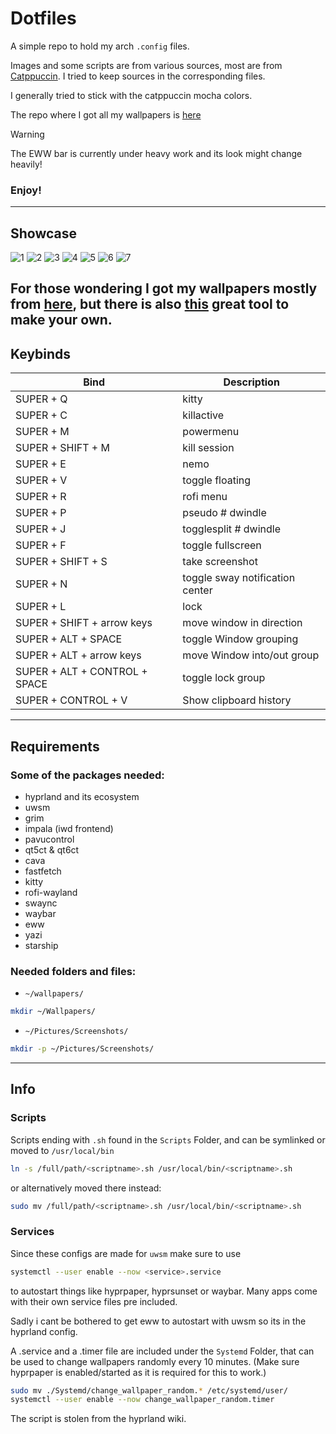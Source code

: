 # Dotfiles

A simple repo to hold my arch `.config` files.

Images and some scripts are from various sources, most are from [Catppuccin](https://catppuccin.com/).
I tried to keep sources in the corresponding files.

I generally tried to stick with the catppuccin mocha colors.

The repo where I got all my wallpapers is [here](https://github.com/orangci/walls-catppuccin-mocha)
> [!WARNING]
 >  The EWW bar is currently under heavy work and its look might change heavily!

### Enjoy!

---

## Showcase
![1](Showcase/1.png)
![2](Showcase/2.png)
![3](Showcase/3.png)
![4](Showcase/4.png)
![5](Showcase/5.png)
![6](Showcase/6.png)
![7](Showcase/7.png)

For those wondering I got my wallpapers mostly from [here](https://github.com/orangci/walls-catppuccin-mocha#), but there is also [this](https://notneelpatel.xyz/WallpaperThemeConverter/) great tool to make your own.
---

## Keybinds
| Bind | Description |
|------|------|
| SUPER + Q | kitty |
| SUPER + C | killactive |
| SUPER + M | powermenu |
| SUPER + SHIFT + M | kill session |
| SUPER + E | nemo |
| SUPER + V | toggle floating |
| SUPER + R | rofi menu |
| SUPER + P | pseudo # dwindle |
| SUPER + J | togglesplit # dwindle |
| SUPER + F | toggle fullscreen |
| SUPER + SHIFT + S | take screenshot | 
| SUPER + N | toggle sway notification center |
| SUPER + L | lock |
| SUPER + SHIFT + arrow keys | move window in direction |
| SUPER + ALT + SPACE | toggle Window grouping |
| SUPER + ALT + arrow keys | move Window into/out group |
| SUPER + ALT + CONTROL + SPACE | toggle lock group |
| SUPER + CONTROL + V | Show clipboard history |

---

## Requirements

### Some of the packages needed:
- hyprland and its ecosystem
- uwsm
- grim
- impala (iwd frontend)
- pavucontrol
- qt5ct & qt6ct
- cava
- fastfetch
- kitty
- rofi-wayland
- swaync
- waybar
- eww
- yazi
- starship

### Needed folders and files:
- `~/wallpapers/`
```bash
mkdir ~/Wallpapers/
```
- `~/Pictures/Screenshots/`
```bash
mkdir -p ~/Pictures/Screenshots/
```

---

## Info

### Scripts
Scripts ending with `.sh` found in the `Scripts` Folder, and can be symlinked or moved to  `/usr/local/bin`
```bash
ln -s /full/path/<scriptname>.sh /usr/local/bin/<scriptname>.sh
```
or alternatively moved there instead:
```bash
sudo mv /full/path/<scriptname>.sh /usr/local/bin/<scriptname>.sh
```

### Services
Since these configs are made for `uwsm` make sure to use 
```bash
systemctl --user enable --now <service>.service
```
to autostart things like hyprpaper, hyprsunset or waybar.
Many apps come with their own service files pre included.

Sadly i cant be bothered to get eww to autostart with uwsm so its in the hyprland config.

A .service and a .timer file are included under the `Systemd` Folder, that can be used to change wallpapers randomly every 10 minutes.
(Make sure hyprpaper is enabled/started as it is required for this to work.)
```bash
sudo mv ./Systemd/change_wallpaper_random.* /etc/systemd/user/
systemctl --user enable --now change_wallpaper_random.timer
```
The script is stolen from the hyprland wiki.

